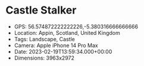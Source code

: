 # Castle Stalker

- GPS: 56.574872222222226,-5.380316666666666
- Location: Appin, Scotland, United Kingdom
- Tags: Landscape, Castle
- Camera: Apple iPhone 14 Pro Max
- Date: 2023-02-19T13:59:34.000+00:00
- Dimensions: 3963x2972
